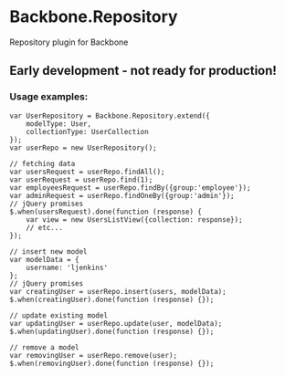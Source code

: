 Backbone.Repository
===================

Repository plugin for Backbone

Early development - not ready for production!
---------------------------------------------

### Usage examples:

    var UserRepository = Backbone.Repository.extend({
        modelType: User,
        collectionType: UserCollection
    });
    var userRepo = new UserRepository();

    // fetching data
    var usersRequest = userRepo.findAll();
    var userRequest = userRepo.find(1);
    var employeesRequest = userRepo.findBy({group:'employee'});
    var adminRequest = userRepo.findOneBy({group:'admin'});
    // jQuery promises
    $.when(usersRequest).done(function (response) {
        var view = new UsersListView({collection: response});
        // etc...
    });

    // insert new model
    var modelData = {
        username: 'ljenkins'
    };
    // jQuery promises
    var creatingUser = userRepo.insert(users, modelData);
    $.when(creatingUser).done(function (response) {});

    // update existing model
    var updatingUser = userRepo.update(user, modelData);
    $.when(updatingUser).done(function (response) {});

    // remove a model
    var removingUser = userRepo.remove(user);
    $.when(removingUser).done(function (response) {});
